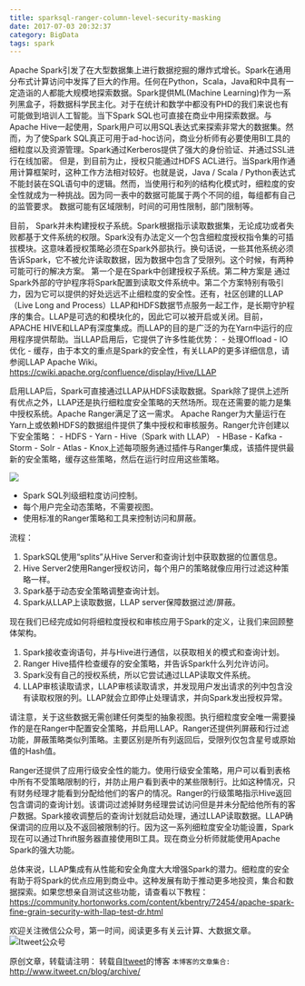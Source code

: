 ```yaml
---
title: sparksql-ranger-column-level-security-masking
date: 2017-07-03 20:32:37
category: BigData
tags: spark
---
```

Apache Spark引发了在大型数据集上进行数据挖掘的爆炸式增长。Spark在通用分布式计算访问中发挥了巨大的作用。任何在Python，Scala，Java和R中具有一定造诣的人都能大规模地探索数据。Spark提供ML(Machine Learning)作为一系列黑盒子，将数据科学民主化。对于在统计和数学中都没有PHD的我们来说也有可能做到培训人工智能。当下Spark SQL也可直接在商业中用探索数据。与Apache Hive一起使用，Spark用户可以用SQL表达式来探索非常大的数据集。然而，为了使Spark SQL真正可用于ad-hoc访问，商业分析师有必要使用BI工具的细粒度以及资源管理。Spark通过Kerberos提供了强大的身份验证、并通过SSL进行在线加密。 但是，到目前为止，授权只能通过HDFS ACL进行。当Spark用作通用计算框架时，这种工作方法相对较好。也就是说，Java / Scala / Python表达式不能封装在SQL语句中的逻辑。然而，当使用行和列的结构化模式时，细粒度的安全性就成为一种挑战。因为同一表中的数据可能属于两个不同的组，每组都有自己的监管要求。 数据可能有区域限制，时间的可用性限制，部门限制等。 

目前， Spark并未构建授权子系统。Spark根据指示读取数据集，无论成功或者失败都基于文件系统的权限。Spark没有办法定义一个包含细粒度授权指令集的可插拔模块。这意味着授权策略必须在Spark外部执行。换句话说，一些其他系统必须告诉Spark，它不被允许读取数据，因为数据中包含了受限列。这个时候，有两种可能可行的解决方案。 第一个是在Spark中创建授权子系统。第二种方案是  通过 Spark外部的守护程序将Spark配置到读取文件系统中。第二个方案特别有吸引力，因为它可以提供的好处远远不止细粒度的安全性。还有，社区创建的LLAP（Live Long and Process）LLAP和HDFS数据节点服务一起工作，是长期守护程序的集合。LLAP是可选的和模块化的，因此它可以被开启或关闭。目前，APACHE HIVE和LLAP有深度集成。而LLAP的目的是广泛的为在Yarn中运行的应用程序提供帮助。当LLAP启用后，它提供了许多性能优势： - 处理Offload - IO优化 - 缓存，由于本文的重点是Spark的安全性，有关LLAP的更多详细信息，请参阅LLAP Apache Wiki。https://cwiki.apache.org/confluence/display/Hive/LLAP

启用LLAP后，Spark可直接通过LLAP从HDFS读取数据。Spark除了提供上述所有优点之外，LLAP还是执行细粒度安全策略的天然场所。现在还需要的能力是集中授权系统。Apache Ranger满足了这一需求。 Apache Ranger为大量运行在Yarn上或依赖HDFS的数据组件提供了集中授权和审核服务。Ranger允许创建以下安全策略： - HDFS - Yarn - Hive（Spark with LLAP） - HBase - Kafka - Storm - Solr - Atlas - Knox上述每项服务通过插件与Ranger集成，该插件提供最新的安全策略，缓存这些策略，然后在运行时应用这些策略。

![](https://github.com/itweet/labs/raw/master/BigData/img/HCC-1024x659.png)

- Spark SQL列级细粒度访问控制。
- 每个用户完全动态策略，不需要视图。
- 使用标准的Ranger策略和工具来控制访问和屏蔽。

流程：

1.  SparkSQL使用“splits”从Hive Server和查询计划中获取数据的位置信息。
2.  Hive Server2使用Ranger授权访问，每个用户的策略就像应用行过滤这种策略一样。
3.  Spark基于动态安全策略调整查询计划。
4.  Spark从LLAP上读取数据，LLAP server保障数据过滤/屏蔽。

现在我们已经完成如何将细粒度授权和审核应用于Spark的定义，让我们来回顾整体架构。

1.  Spark接收查询语句，并与Hive进行通信，以获取相关的模式和查询计划。
2.  Ranger Hive插件检查缓存的安全策略，并告诉Spark什么列允许访问。
3.  Spark没有自己的授权系统，所以它尝试通过LLAP读取文件系统。
4.  LLAP审核读取请求，LLAP审核读取请求，并发现用户发出请求的列中包含没有读取权限的列。LLAP就会立即停止处理请求，并向Spark发出授权异常。

请注意，关于这些数据无需创建任何类型的抽象视图。执行细粒度安全唯一需要操作的是在Ranger中配置安全策略，并启用LLAP。Ranger还提供列屏蔽和行过滤功能，屏蔽策略类似列策略。主要区别是所有列返回后，受限列仅包含星号或原始值的Hash值。

Ranger还提供了应用行级安全性的能力。使用行级安全策略，用户可以看到表格中所有不受策略限制的行，并防止用户看到表中的某些限制行。比如这种情况，只有财务经理才能看到分配给他们的客户的情况。Ranger的行级策略指示Hive返回包含谓词的查询计划。该谓词过滤掉财务经理尝试访问但是并未分配给他所有的客户数据。Spark接收调整后的查询计划就启动处理，通过LLAP读取数据。LLAP确保谓词的应用以及不返回被限制的行。因为这一系列细粒度安全功能设置，Spark现在可以通过Thrift服务器直接使用BI工具。现在商业分析师就能使用Apache Spark的强大功能。

总体来说，LLAP集成有从性能和安全角度大大增强Spark的潜力。细粒度的安全有助于将Spark的优点应用到商业中。这种发展有助于推动更多地投资，集合和数据探索。如果您想亲自测试这些功能，请查看以下教程：
https://community.hortonworks.com/content/kbentry/72454/apache-spark-fine-grain-security-with-llap-test-dr.html

欢迎关注微信公众号，第一时间，阅读更多有关云计算、大数据文章。
![Itweet公众号](https://github.com/itweet/labs/raw/master/common/img/weixin_public.gif)

原创文章，转载请注明： 转载自[Itweet](http://www.itweet.cn)的博客
`本博客的文章集合:` http://www.itweet.cn/blog/archive/